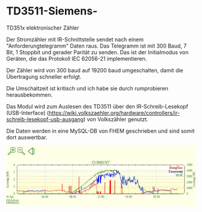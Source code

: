 # TD3511-Siemens-
TD351x elektronischer Zähler

Der Stromzähler mit IR-Schnittstelle sendet nach einem "Anforderungtelegramm" Daten raus. Das Telegramm ist mit 300 Baud, 7 Bit, 1 Stoppbit  und gerader Parität zu senden. Das ist der Initialmodus von Geräten,  die das Protokoll IEC 62056-21 implementieren.

Der Zähler wird von 300 baud auf 19200 baud umgeschalten, damit die Übertragung schneller erfolgt.

Die Umschaltzeit ist kritisch und ich habe sie durch rumprobieren herausbekommen.

Das Modul wird zum Auslesen des TD3511 über den IR-Schreib-Lesekopf (USB-Interface) (https://wiki.volkszaehler.org/hardware/controllers/ir-schreib-lesekopf-usb-ausgang) von Volkszähler genutzt.

Die Daten werden in eine MySQL-DB von FHEM geschrieben und sind somit dort auswertbar.

<img src="/Diagramm_TD3511.JPG" alt="Diagramm FHEM"/>
